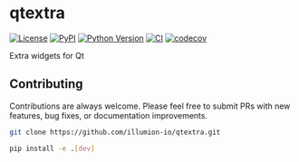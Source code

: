 # qtextra

[![License](https://img.shields.io/pypi/l/qtextra.svg?color=green)](https://github.com/illumion-io/qtextra/raw/main/LICENSE)
[![PyPI](https://img.shields.io/pypi/v/qtextra.svg?color=green)](https://pypi.org/project/qtextra)
[![Python Version](https://img.shields.io/pypi/pyversions/qtextra.svg?color=green)](https://python.org)
[![CI](https://github.com/illumion-io/qtextra/actions/workflows/ci.yml/badge.svg)](https://github.com/illumion-io/qtextra/actions/workflows/ci.yml)
[![codecov](https://codecov.io/gh/illumion-io/qtextra/branch/main/graph/badge.svg)](https://codecov.io/gh/illumion-io/qtextra)

Extra widgets for Qt

## Contributing

Contributions are always welcome. Please feel free to submit PRs with new features, bug fixes, or documentation improvements.

```bash
git clone https://github.com/illumion-io/qtextra.git

pip install -e .[dev]
```